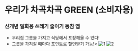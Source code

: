 # 우리가 차곡차곡 GREEN (소비자용)
### 신개념 일회용 쓰레기 줄이기 동참 앱

- 우리집 그릇을 가지고 식당에서 포장해올 수 있다!
- 그릇을 가져갈 때마다 포인트로 할인받기 가능!<
![1](https://user-images.githubusercontent.com/71006256/93233442-0ba9b000-f7b6-11ea-82d8-6455bc6973f3.png)
![2](https://user-images.githubusercontent.com/71006256/93233448-0c424680-f7b6-11ea-975f-9537d9955714.png)

